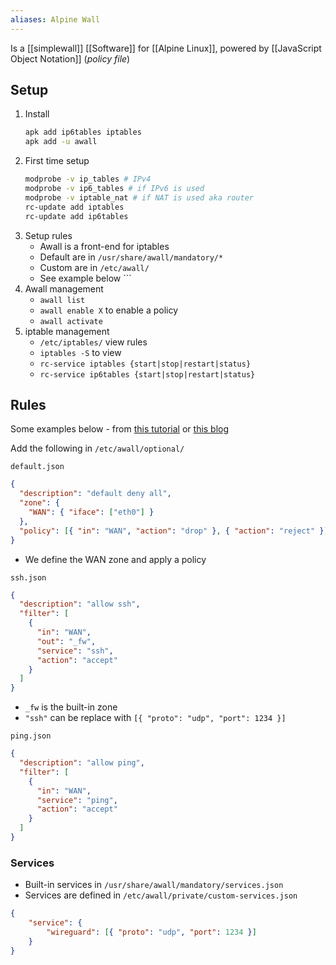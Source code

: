 ```yaml
---
aliases: Alpine Wall
---
```

Is a [[simplewall]] [[Software]] for [[Alpine Linux]], powered by [[JavaScript Object Notation]] (_policy file_) 
## Setup
1. Install
    ```bash
    apk add ip6tables iptables
    apk add -u awall
    ```
1. First time setup
    ```bash
    modprobe -v ip_tables # IPv4
    modprobe -v ip6_tables # if IPv6 is used
    modprobe -v iptable_nat # if NAT is used aka router
    rc-update add iptables
    rc-update add ip6tables
    ```
1. Setup rules
    * Awall is a front-end for iptables
    * Default are in `/usr/share/awall/mandatory/*`
    * Custom are in `/etc/awall/`
    * See example below        ```
1. Awall management
    * `awall list`
    * `awall enable X` to enable a policy
    * `awall activate` 
1. iptable management
    * `/etc/iptables/` view rules
    * `iptables -S` to view
    * `rc-service iptables {start|stop|restart|status}`
    * `rc-service ip6tables {start|stop|restart|status}`
## Rules
Some examples below - from [this tutorial](https://www.cyberciti.biz/faq/how-to-set-up-a-firewall-with-awall-on-alpine-linux/) or [this blog](https://www.zsiegel.com/2022/01/13/configuring-alpine-linux-firewall-with-docker)

Add the following in `/etc/awall/optional/`

`default.json`
```json
{
  "description": "default deny all",
  "zone": {
    "WAN": { "iface": ["eth0"] }
  },
  "policy": [{ "in": "WAN", "action": "drop" }, { "action": "reject" }]
}
```
- We define the WAN zone and apply a policy

`ssh.json`
```json
{
  "description": "allow ssh",
  "filter": [
    {
      "in": "WAN",
      "out": "_fw",
      "service": "ssh",
      "action": "accept"
    }
  ]
}
```
- `_fw` is the built-in zone
- `"ssh"` can be replace with `[{ "proto": "udp", "port": 1234 }]`

`ping.json`
```json
{
  "description": "allow ping",
  "filter": [
    {
      "in": "WAN",
      "service": "ping",
      "action": "accept"
    }
  ]
}
```
### Services
- Built-in services in `/usr/share/awall/mandatory/services.json`
- Services are defined in `/etc/awall/private/custom-services.json`
```json
{ 
	"service": {
		"wireguard": [{ "proto": "udp", "port": 1234 }]
	}
}
```
